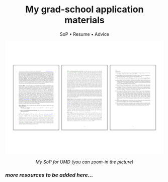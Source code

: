 <h1 align="center">
  <br>
  My grad-school application materials
</h1>

<p align="center">SoP • Resume • Advice</p>

<p align="center"><img src="https://github.com/khalidsaifullaah/grad-school_application_materials/blob/main/SoP_png_version.png?raw=true"/></p>
<p align="center" style="font-style: italic;">My SoP for UMD (you can zoom-in the picture)</p>
</p>

### *more resources to be added here...*

